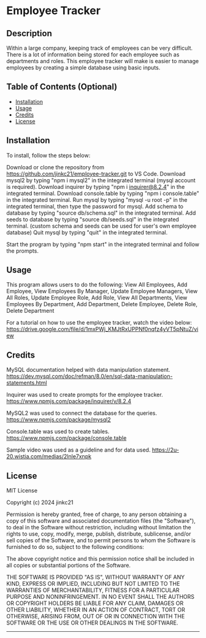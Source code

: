 # Employee Tracker

## Description

Within a large company, keeping track of employees can be very difficult. There is a lot of information being stored for each employee such as departments and roles. This employee tracker will make is easier to manage employees by creating a simple database using basic inputs.

## Table of Contents (Optional)

- [Installation](#installation)
- [Usage](#usage)
- [Credits](#credits)
- [License](#license)

## Installation

To install, follow the steps below:

Download or clone the repository from https://github.com/jinkc21/employee-tracker.git to VS Code.
Download mysql2 by typing "npm i mysql2" in the integrated terminal (mysql account is required).
Download inquirer by typing "npm i inquirer@8.2.4" in the integrated terminal.
Download console.table by typing "npm i console.table" in the integrated terminal.
Run mysql by typing "mysql -u root -p" in the integrated terminal, then type the password for mysql.
Add schema to database by typing "source db/schema.sql" in the integrated terminal.
Add seeds to database by typing "source db/seeds.sql" in the integrated terminal.
(custom schema and seeds can be used for user's own employee database)
Quit mysql by typing "quit" in the integrated terminal.

Start the program by typing "npm start" in the integrated terminal and follow the prompts.

## Usage

This program allows users to do the following:
View All Employees,
Add Employee,
View Employees By Manager,
Update Employee Managers,
View All Roles,
Update Employee Role,
Add Role,
View All Departments,
View Employees By Department,
Add Department,
Delete Employee,
Delete Role,
Delete Department

For a tutorial on how to use the employee tracker, watch the video below:
https://drive.google.com/file/d/1mxPWj_KMJtRxUPPNf0nqfz4yVT5pNtuZ/view

## Credits

MySQL documentation helped with data manipulation statement.
https://dev.mysql.com/doc/refman/8.0/en/sql-data-manipulation-statements.html

Inquirer was used to create prompts for the employee tracker.
https://www.npmjs.com/package/inquirer/v/8.2.4 

MySQL2 was used to connect the database for the queries.
https://www.npmjs.com/package/mysql2 

Console.table was used to create tables.
https://www.npmjs.com/package/console.table

Sample video was used as a guideline and for data used.
https://2u-20.wistia.com/medias/2lnle7xnpk


## License

MIT License

Copyright (c) 2024 jinkc21

Permission is hereby granted, free of charge, to any person obtaining a copy
of this software and associated documentation files (the "Software"), to deal
in the Software without restriction, including without limitation the rights
to use, copy, modify, merge, publish, distribute, sublicense, and/or sell
copies of the Software, and to permit persons to whom the Software is
furnished to do so, subject to the following conditions:

The above copyright notice and this permission notice shall be included in all
copies or substantial portions of the Software.

THE SOFTWARE IS PROVIDED "AS IS", WITHOUT WARRANTY OF ANY KIND, EXPRESS OR
IMPLIED, INCLUDING BUT NOT LIMITED TO THE WARRANTIES OF MERCHANTABILITY,
FITNESS FOR A PARTICULAR PURPOSE AND NONINFRINGEMENT. IN NO EVENT SHALL THE
AUTHORS OR COPYRIGHT HOLDERS BE LIABLE FOR ANY CLAIM, DAMAGES OR OTHER
LIABILITY, WHETHER IN AN ACTION OF CONTRACT, TORT OR OTHERWISE, ARISING FROM,
OUT OF OR IN CONNECTION WITH THE SOFTWARE OR THE USE OR OTHER DEALINGS IN THE
SOFTWARE.

---
